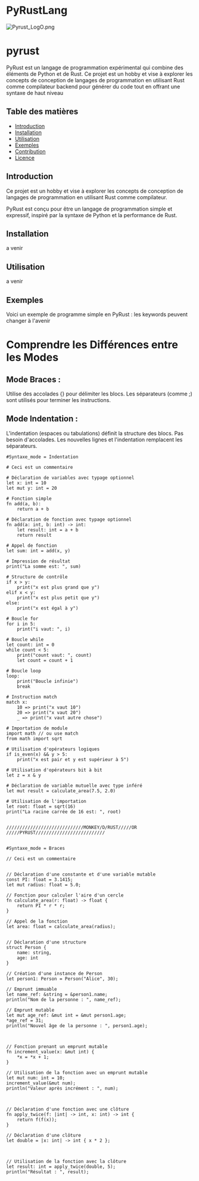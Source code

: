 # PyRustLang

![Pyrust_LogO.png](PYRUST_LOGO%2FPyrust_LogO.png)

# pyrust

PyRust est un langage de programmation expérimental qui combine des éléments de Python et de Rust. Ce projet est un hobby et vise à explorer les concepts de conception de langages de programmation en utilisant Rust comme compilateur backend pour générer du code tout en offrant une syntaxe de haut niveau

## Table des matières

- [Introduction](#introduction)
- [Installation](#installation)
- [Utilisation](#utilisation)
- [Exemples](#exemples)
- [Contribution](#contribution)
- [Licence](#licence)

## Introduction


Ce projet est un hobby et vise à explorer les concepts de conception de langages de programmation en utilisant Rust comme compilateur.

PyRust est conçu pour être un langage de programmation simple et expressif, inspiré par la syntaxe de Python et la performance de Rust. 

## Installation
a venir 



## Utilisation
a venir 


## Exemples

Voici un exemple de programme simple en PyRust :
les keywords peuvent changer à l'avenir 

# Comprendre les Différences entre les Modes

## Mode Braces :
Utilise des accolades {} pour délimiter les blocs.
Les séparateurs (comme ;) sont utilisés pour terminer les instructions.
## Mode Indentation :
L'indentation (espaces ou tabulations) définit la structure des blocs.
Pas besoin d'accolades.
Les nouvelles lignes et l'indentation remplacent les séparateurs.


```pyrust
#Syntaxe_mode = Indentation

# Ceci est un commentaire

# Déclaration de variables avec typage optionnel
let x: int = 10
let mut y: int = 20

# Fonction simple
fn add(a, b):
    return a + b

# Déclaration de fonction avec typage optionnel
fn add(a: int, b: int) -> int:
    let result: int = a + b
    return result

# Appel de fonction
let sum: int = add(x, y)

# Impression de résultat
print("La somme est: ", sum)

# Structure de contrôle
if x > y:
    print("x est plus grand que y")
elif x < y:
    print("x est plus petit que y")
else:
    print("x est égal à y")

# Boucle for
for i in 5:
    print("i vaut: ", i)

# Boucle while
let count: int = 0
while count < 5:
    print("count vaut: ", count)
    let count = count + 1

# Boucle loop
loop:
    print("Boucle infinie")
    break

# Instruction match
match x:
    10 => print("x vaut 10")
    20 => print("x vaut 20")
    _ => print("x vaut autre chose")

# Importation de module
import math // ou use match
from math import sqrt

# Utilisation d'opérateurs logiques
if is_even(x) && y > 5:
    print("x est pair et y est supérieur à 5")

# Utilisation d'opérateurs bit à bit
let z = x & y

# Déclaration de variable mutuelle avec type inféré
let mut result = calculate_area(7.5, 2.0)

# Utilisation de l'importation
let root: float = sqrt(16)
print("La racine carrée de 16 est: ", root)


/////////////////////////////MONKEY/D/RUST/////OR /////PYRUST//////////////////////////


#Syntaxe_mode = Braces

// Ceci est un commentaire


// Déclaration d'une constante et d'une variable mutable
const PI: float = 3.1415;
let mut radius: float = 5.0;

// Fonction pour calculer l'aire d'un cercle
fn calculate_area(r: float) -> float {
    return PI * r * r;
}

// Appel de la fonction
let area: float = calculate_area(radius);


// Déclaration d'une structure
struct Person {
    name: string,
    age: int
}

// Création d'une instance de Person
let person1: Person = Person("Alice", 30);

// Emprunt immuable
let name_ref: &string = &person1.name;
println("Nom de la personne : ", name_ref);

// Emprunt mutable
let mut age_ref: &mut int = &mut person1.age;
*age_ref = 31;
println("Nouvel âge de la personne : ", person1.age);



// Fonction prenant un emprunt mutable
fn increment_value(x: &mut int) {
    *x = *x + 1;
}

// Utilisation de la fonction avec un emprunt mutable
let mut num: int = 10;
increment_value(&mut num);
println("Valeur après incrément : ", num);



// Déclaration d'une fonction avec une clôture
fn apply_twice(f: |int| -> int, x: int) -> int {
    return f(f(x));
}

// Déclaration d'une clôture
let double = |x: int| -> int { x * 2 };



// Utilisation de la fonction avec la clôture
let result: int = apply_twice(double, 5);
println("Résultat : ", result);

